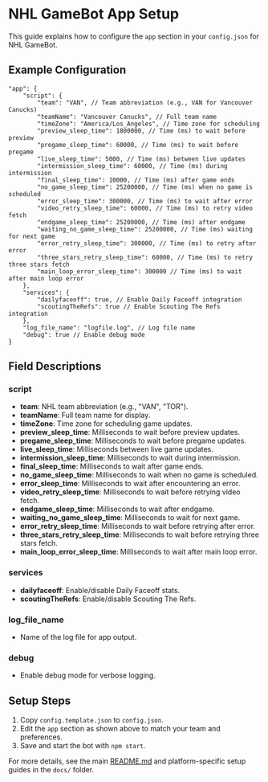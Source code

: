 # NHL GameBot App Setup

This guide explains how to configure the `app` section in your `config.json` for NHL GameBot.

## Example Configuration

```
"app": {
    "script": {
        "team": "VAN", // Team abbreviation (e.g., VAN for Vancouver Canucks)
        "teamName": "Vancouver Canucks", // Full team name
        "timeZone": "America/Los_Angeles", // Time zone for scheduling
        "preview_sleep_time": 1800000, // Time (ms) to wait before preview
        "pregame_sleep_time": 60000, // Time (ms) to wait before pregame
        "live_sleep_time": 5000, // Time (ms) between live updates
        "intermission_sleep_time": 60000, // Time (ms) during intermission
        "final_sleep_time": 10000, // Time (ms) after game ends
        "no_game_sleep_time": 25200000, // Time (ms) when no game is scheduled
        "error_sleep_time": 300000, // Time (ms) to wait after error
        "video_retry_sleep_time": 60000, // Time (ms) to retry video fetch
        "endgame_sleep_time": 25200000, // Time (ms) after endgame
        "waiting_no_game_sleep_time": 25200000, // Time (ms) waiting for next game
        "error_retry_sleep_time": 300000, // Time (ms) to retry after error
        "three_stars_retry_sleep_time": 60000, // Time (ms) to retry three stars fetch
        "main_loop_error_sleep_time": 300000 // Time (ms) to wait after main loop error
    },
    "services": {
        "dailyfaceoff": true, // Enable Daily Faceoff integration
        "scoutingTheRefs": true // Enable Scouting The Refs integration
    },
    "log_file_name": "logfile.log", // Log file name
    "debug": true // Enable debug mode
}
```

## Field Descriptions

### script

- **team**: NHL team abbreviation (e.g., "VAN", "TOR").
- **teamName**: Full team name for display.
- **timeZone**: Time zone for scheduling game updates.
- **preview_sleep_time**: Milliseconds to wait before preview updates.
- **pregame_sleep_time**: Milliseconds to wait before pregame updates.
- **live_sleep_time**: Milliseconds between live game updates.
- **intermission_sleep_time**: Milliseconds to wait during intermission.
- **final_sleep_time**: Milliseconds to wait after game ends.
- **no_game_sleep_time**: Milliseconds to wait when no game is scheduled.
- **error_sleep_time**: Milliseconds to wait after encountering an error.
- **video_retry_sleep_time**: Milliseconds to wait before retrying video fetch.
- **endgame_sleep_time**: Milliseconds to wait after endgame.
- **waiting_no_game_sleep_time**: Milliseconds to wait for next game.
- **error_retry_sleep_time**: Milliseconds to wait before retrying after error.
- **three_stars_retry_sleep_time**: Milliseconds to wait before retrying three stars fetch.
- **main_loop_error_sleep_time**: Milliseconds to wait after main loop error.

### services

- **dailyfaceoff**: Enable/disable Daily Faceoff stats.
- **scoutingTheRefs**: Enable/disable Scouting The Refs.

### log_file_name

- Name of the log file for app output.

### debug

- Enable debug mode for verbose logging.

## Setup Steps

1. Copy `config.template.json` to `config.json`.
2. Edit the `app` section as shown above to match your team and preferences.
3. Save and start the bot with `npm start`.

For more details, see the main [README.md](./README.md) and platform-specific setup guides in the `docs/` folder.

